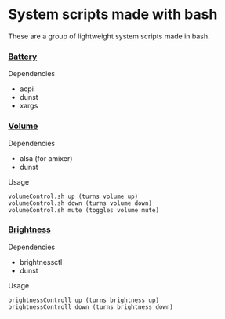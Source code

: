 # System scripts made with bash

These are a group of lightweight system scripts made in bash.

### [Battery](https://github.com/JamieBurridge/system-scripts/tree/main/battery)
Dependencies
- acpi
- dunst
- xargs


### [Volume](https://github.com/JamieBurridge/system-scripts/tree/main/volume)
Dependencies
- alsa (for amixer)
- dunst

Usage
```
volumeControl.sh up (turns volume up)
volumeControl.sh down (turns volume down)
volumeControl.sh mute (toggles volume mute)
```
### [Brightness](https://github.com/JamieBurridge/system-scripts/blob/main/brightness/brightnessControl.sh)
Dependencies
- brightnessctl
- dunst

Usage
```
brightnessControll up (turns brightness up)
brightnessControll down (turns brightness down)
```
